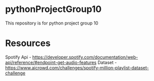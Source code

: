 # pythonProjectGroup10
This repository is for python project group 10
# Resources
Spotify Api - https://developer.spotify.com/documentation/web-api/reference/#endpoint-get-audio-features
Dataset - https://www.aicrowd.com/challenges/spotify-million-playlist-dataset-challenge
